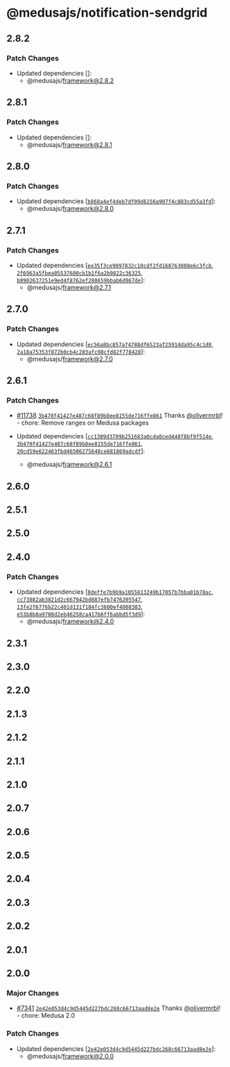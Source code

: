 # @medusajs/notification-sendgrid

## 2.8.2

### Patch Changes

- Updated dependencies []:
  - @medusajs/framework@2.8.2

## 2.8.1

### Patch Changes

- Updated dependencies []:
  - @medusajs/framework@2.8.1

## 2.8.0

### Patch Changes

- Updated dependencies [[`b868a4ef4deb7df09d6156a907f4c883cd55a3fd`](https://github.com/medusajs/medusa/commit/b868a4ef4deb7df09d6156a907f4c883cd55a3fd)]:
  - @medusajs/framework@2.8.0

## 2.7.1

### Patch Changes

- Updated dependencies [[`ee35f3ce9097832c10cdf2fd168763088e6c3fcb`](https://github.com/medusajs/medusa/commit/ee35f3ce9097832c10cdf2fd168763088e6c3fcb), [`2f6963a5fbea05537680cb1b1f6a2b9822c36325`](https://github.com/medusajs/medusa/commit/2f6963a5fbea05537680cb1b1f6a2b9822c36325), [`b8902637251e9ed4f8762ef280659bbab6d967de`](https://github.com/medusajs/medusa/commit/b8902637251e9ed4f8762ef280659bbab6d967de)]:
  - @medusajs/framework@2.7.1

## 2.7.0

### Patch Changes

- Updated dependencies [[`ec56a8bc857a74788df6523af25914da95c4c1d8`](https://github.com/medusajs/medusa/commit/ec56a8bc857a74788df6523af25914da95c4c1d8), [`2a18a75353f872b0cb4c203afc08cfd82f778428`](https://github.com/medusajs/medusa/commit/2a18a75353f872b0cb4c203afc08cfd82f778428)]:
  - @medusajs/framework@2.7.0

## 2.6.1

### Patch Changes

- [#11738](https://github.com/medusajs/medusa/pull/11738) [`3b470f41427e487c68f89b8ee8155de716ffe861`](https://github.com/medusajs/medusa/commit/3b470f41427e487c68f89b8ee8155de716ffe861) Thanks [@olivermrbl](https://github.com/olivermrbl)! - chore: Remove ranges on Medusa packages

- Updated dependencies [[`cc1309d3709b251683a0cda0ced448f8bf9f514e`](https://github.com/medusajs/medusa/commit/cc1309d3709b251683a0cda0ced448f8bf9f514e), [`3b470f41427e487c68f89b8ee8155de716ffe861`](https://github.com/medusajs/medusa/commit/3b470f41427e487c68f89b8ee8155de716ffe861), [`20cd59e622463fbd46506275648ce681869adcdf`](https://github.com/medusajs/medusa/commit/20cd59e622463fbd46506275648ce681869adcdf)]:
  - @medusajs/framework@2.6.1

## 2.6.0

## 2.5.1

## 2.5.0

## 2.4.0

### Patch Changes

- Updated dependencies [[`0deffe7b9b9a1055813249b17057b7bba01b78ac`](https://github.com/medusajs/medusa/commit/0deffe7b9b9a1055813249b17057b7bba01b78ac), [`cc73802ab3821d2c667942bd887efb7476205547`](https://github.com/medusajs/medusa/commit/cc73802ab3821d2c667942bd887efb7476205547), [`13fe2f6776b22c401d131f184fc3600ef4008383`](https://github.com/medusajs/medusa/commit/13fe2f6776b22c401d131f184fc3600ef4008383), [`e53b8b0a9708d2eb46258ca417b6ff6abbd5f3d9`](https://github.com/medusajs/medusa/commit/e53b8b0a9708d2eb46258ca417b6ff6abbd5f3d9)]:
  - @medusajs/framework@2.4.0

## 2.3.1

## 2.3.0

## 2.2.0

## 2.1.3

## 2.1.2

## 2.1.1

## 2.1.0

## 2.0.7

## 2.0.6

## 2.0.5

## 2.0.4

## 2.0.3

## 2.0.2

## 2.0.1

## 2.0.0

### Major Changes

- [#7341](https://github.com/medusajs/medusa/pull/7341) [`2e42e053d4c9d5445d227bdc268c66713aad8e2e`](https://github.com/medusajs/medusa/commit/2e42e053d4c9d5445d227bdc268c66713aad8e2e) Thanks [@olivermrbl](https://github.com/olivermrbl)! - chore: Medusa 2.0

### Patch Changes

- Updated dependencies [[`2e42e053d4c9d5445d227bdc268c66713aad8e2e`](https://github.com/medusajs/medusa/commit/2e42e053d4c9d5445d227bdc268c66713aad8e2e)]:
  - @medusajs/framework@2.0.0
